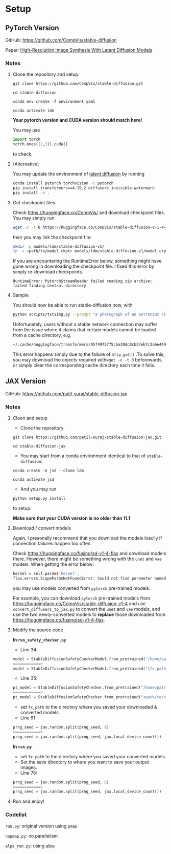 # Setup

## PyTorch Version

GitHub: https://github.com/CompVis/stable-diffusion

Paper: [High-Resolution Image Synthesis With Latent Diffusion Models](https://arxiv.org/abs/2112.10752)

### Notes

1. Clone the repository and setup

   `git clone https://github.com/CompVis/stable-diffusion.git`

   `cd stable-diffusion`

   `conda env create -f environment.yaml`

   `conda activate ldm`

   **Your pytorch version and CUDA version should match here!**

   You may use 

   ```python
   import torch
   torch.ones((2,3)).cuda()
   ```
   to check.

2. (Alternative)

   You may update the environment of [latent diffusion](https://github.com/CompVis/latent-diffusion) by running

   ```bash
   conda install pytorch torchvision -c pytorch
   pip install transformers==4.19.2 diffusers invisible-watermark
   pip install -e .
   ```

3. Get checkpoint files.

   Check https://huggingface.co/CompVis/ and download checkpoint files. You may simply run

   ```bash
   wget -c -t 0 https://huggingface.co/CompVis/stable-diffusion-v-1-4-original/resolve/main/sd-v1-4.ckpt
   ```

   then you may link the checkpoint file:

   ```bash
   mkdir -p models/ldm/stable-diffusion-v1/
   ln -s <path/to/model.ckpt> models/ldm/stable-diffusion-v1/model.ckpt 
   ```
   If you are encountering the RuntimeError below, something might have gone wrong in downloading the checkpoint file. I fixed this error by simply re-download checkpoints.
   ```
   RuntimeError: PytorchStreamReader failed reading zip archive: failed finding central directory
   ```

4. Sample

   You should now be able to run stable-diffusion now, with

   ```bash
   python scripts/txt2img.py --prompt "a photograph of an astronaut riding a horse" --plms 
   ```

   Unfortunately, users without a stable network connection may suffer from the issue where it claims that certain models cannot be loaded from a cache directory, e.g. 

   ```bash
   ~/.cache/huggingface/transformers/05f4975775cba20dc0cb27eb7c3a6e44996ed577f3a855c5ebdce8303719c784.86d7f7d9367f5c2c47fdcd93b38959858180f30bf53f98952f1fa6107d7c158b
   ```
   
   This error happens simply due to the failure of `http_get()` .To solve this, you may download the objects required with`wget -c -t 0` beforewards, or simply clear the corresponding cache directory each time it fails.

## JAX Version

GitHub: https://github.com/patil-suraj/stable-diffusion-jax

### Notes

1. Cloen and setup

   - Clone the repository

   `git clone https://github.com/patil-suraj/stable-diffusion-jax.git`

   `cd stable-diffusion-jax`

   - You may start from a conda environment identical to that of `stable-diffusion`:

   `conda create -n jsd --clone ldm`

   `conda activate jsd`

   - And you may run 

   ```bash
   python setup.py install
   ```

   to setup.

   **Make sure that your CUDA version is no older than 11.1**

2. Download / convert models

   Again, I presonally recommend that you download the models loaclly if connection failures happen too often.

   Check https://huggingface.co/fusing/sd-v1-4-flax and download models there. However, there might be something wrong with the `unet` and `vae` models.  When getting the error below:

   ```bash
   kernel = self.param('kernel',
   flax.errors.ScopeParamNotFoundError: Could not find parameter named "kernel" in scope "/down_blocks_0/attentions_0/transformer_blocks_0/self_attn/to_q". (https://flax.readthedocs.io/en/latest/api_reference/flax.errors.html#flax.errors.ScopeParamNotFoundError)
   ```

   you may use models converted from `pytorch` pre-trained models.

   For example, you can download `pytorch` pre-trained models from https://huggingface.co/CompVis/stable-diffusion-v1-4 and use `convert_diffusers_to_jax.py` to convert the `unet` and `vae` models, and use the two newly-converted models to **replace** those downloaded from https://huggingface.co/fusing/sd-v1-4-flax.

3. Modify the source code

   **In `run_safety_checker.py`**

   - Line 34:

   ```python
   model = StableDiffusionSafetyCheckerModel.from_pretrained("/home/patrick/sd-v1-4-flax/safety_checker")
   ============>
   model = StableDiffusionSafetyCheckerModel.from_pretrained("{fx_path}/safety_checker")
   ```
   
   - Line 35:

   ```python
   pt_model = StableDiffusionSafetyChecker.from_pretrained("/home/patrick/stable-diffusion-v1-1/safety_checker")
   ============>
   pt_model = StableDiffusionSafetyChecker.from_pretrained("<path/to/stable-diffusion-v1-1/on/your/machine>/safety_checker")
   ```
   
   - set `fx_path` to the directory where you saved your downloaded & converted models.
   - Line 91:

   ```python
   prng_seed = jax.random.split(prng_seed, 8)
   ============>
   prng_seed = jax.random.split(prng_seed, jax.local_device_count())
   ```
   
   **In `run.py`**
   
   - set `fx_path` to the directory where you saved your converted models.
   - Set the save directory to where you want to save your output images.
   - Line 78:

   ```python
   prng_seed = jax.random.split(prng_seed, 8)
   ============>
   prng_seed = jax.random.split(prng_seed, jax.local_device_count())
   ```

4. Run and enjoy!

### Codelist

`run.py`: original version using `pmap`

`nopmap.py`: no parallelism

`alpa_run.py`: using alpa